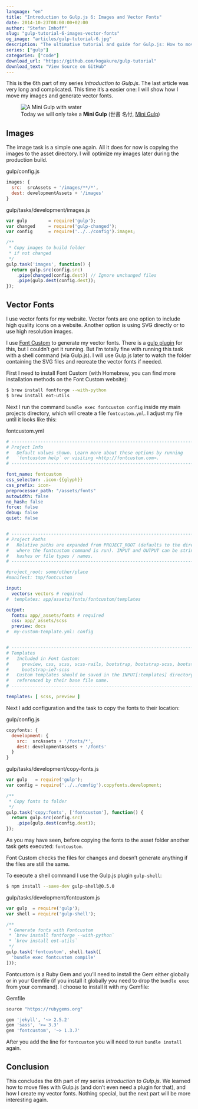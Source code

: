 ```yaml
---
language: "en"
title: "Introduction to Gulp.js 6: Images and Vector Fonts"
date: 2014-10-23T08:00:00+02:00
author: "Stefan Imhoff"
slug: "gulp-tutorial-6-images-vector-fonts"
og_image: "articles/gulp-tutorial-6.jpg"
description: "The ultimative tutorial and guide for Gulp.js: How to move images and generate vector fonts from SVG."
series: ["gulp"]
categories: ["code"]
download_url: "https://github.com/kogakure/gulp-tutorial"
download_text: "View Source on GitHub"
---
```


This is the 6th part of my series *Introduction to Gulp.js*. The last article was very long and complicated. This time it’s a easier one: I will show how I move my images and generate vector fonts.

<figure class="image-figure">
  <img src="/assets/images/articles/2014/gulp-tutorial-6-images-vector-fonts/gulp-tutorial-6.jpg" alt="A Mini Gulp with water">
  <figcaption>
    Today we will only take a <strong>Mini Gulp</strong> (世書 名付, <a href="https://www.flickr.com/photos/nseika/9477122568">Mini Gulp</a>)
  </figcaption>
</figure>


## Images

The image task is a simple one again. All it does for now is copying the images to the asset directory. I will optimize my images later during the production build.

<p class="code-info">gulp/config.js</p>

```javascript
images: {
  src:  srcAssets + '/images/**/*',
  dest: developmentAssets + '/images'
}
```


<p class="code-info">gulp/tasks/development/images.js</p>

```javascript
var gulp        = require('gulp');
var changed     = require('gulp-changed');
var config      = require('../../config').images;

/**
 * Copy images to build folder
 * if not changed
 */
gulp.task('images', function() {
  return gulp.src(config.src)
    .pipe(changed(config.dest)) // Ignore unchanged files
    .pipe(gulp.dest(config.dest));
});
```



## Vector Fonts

I use vector fonts for my website. Vector fonts are one option to include high quality icons on a website. Another option is using SVG directly or to use high resolution images.

I use [Font Custom](http://fontcustom.github.io/fontcustom/) to generate my vector fonts. There is a [gulp plugin](https://www.npmjs.com/package/gulp-fontcustom/) for this, but I couldn’t get it running. But I’m totally fine with running this task with a shell command (via Gulp.js). I will use Gulp.js later to watch the folder containing the SVG files and recreate the vector fonts if needed.

First I need to install Font Custom (with Homebrew, you can find more installation methods on the Font Custom website):

```bash
$ brew install fontforge --with-python
$ brew install eot-utils
```

Next I run the command `bundle exec fontcustom config` inside my main projects directory, which will create a file `fontcustom.yml`. I adjust my file until it looks like this:

<p class="code-info">fontcustom.yml</p>

```yaml
# --------------------------------------------------------------------------- #
# Project Info
#   Default values shown. Learn more about these options by running
#   `fontcustom help` or visiting <http://fontcustom.com>.
# --------------------------------------------------------------------------- #

font_name: fontcustom
css_selector: .icon-{{glyph}}
css_prefix: icon-
preprocessor_path: "/assets/fonts"
autowidth: false
no_hash: false
force: false
debug: false
quiet: false


# --------------------------------------------------------------------------- #
# Project Paths
#   Relative paths are expanded from PROJECT_ROOT (defaults to the directory
#   where the fontcustom command is run). INPUT and OUTPUT can be strings or
#   hashes or file types / names.
# --------------------------------------------------------------------------- #

#project_root: some/other/place
#manifest: tmp/fontcustom

input:
  vectors: vectors # required
#  templates: app/assets/fonts/fontcustom/templates

output:
  fonts: app/_assets/fonts # required
  css: app/_assets/scss
  preview: docs
#  my-custom-template.yml: config


# --------------------------------------------------------------------------- #
# Templates
#   Included in Font Custom:
#     preview, css, scss, scss-rails, bootstrap, bootstrap-scss, bootstrap-ie7,
#     bootstrap-ie7-scss
#   Custom templates should be saved in the INPUT[:templates] directory and
#   referenced by their base file name.
# --------------------------------------------------------------------------- #

templates: [ scss, preview ]
```


Next I add configuration and the task to copy the fonts to their location:

<p class="code-info">gulp/config.js</p>

```javascript
copyfonts: {
  development: {
    src:  srcAssets + '/fonts/*',
    dest: developmentAssets + '/fonts'
  }
}
```


<p class="code-info">gulp/tasks/development/copy-fonts.js</p>

```javascript
var gulp   = require('gulp');
var config = require('../../config').copyfonts.development;

/**
 * Copy fonts to folder
 */
gulp.task('copy:fonts', ['fontcustom'], function() {
  return gulp.src(config.src)
    .pipe(gulp.dest(config.dest));
});
```


As you may have seen, before copying the fonts to the asset folder another task gets executed: `fontcustom`.

Font Custom checks the files for changes and doesn’t generate anything if the files are still the same.

To execute a shell command I use the Gulp.js plugin `gulp-shell`:

```bash
$ npm install --save-dev gulp-shell@0.5.0
```

<p class="code-info">gulp/tasks/development/fontcustom.js</p>

```javascript
var gulp  = require('gulp');
var shell = require('gulp-shell');

/**
 * Generate fonts with Fontcustom
 * `brew install fontforge --with-python`
 * `brew install eot-utils`
 */
gulp.task('fontcustom', shell.task([
  'bundle exec fontcustom compile'
]));
```


Fontcustom is a Ruby Gem and you’ll need to install the Gem either globally or in your Gemfile (if you install it globally you need to drop the `bundle exec` from your command). I choose to install it with my Gemfile:

<p class="code-info">Gemfile</p>

```ruby
source "https://rubygems.org"

gem 'jekyll', '~> 2.5.2'
gem 'sass', '>= 3.3'
gem 'fontcustom', '~> 1.3.7'
```


After you add the line for `fontcustom` you will need to run `bundle install` again.

## Conclusion

This concludes the 6th part of my series *Introduction to Gulp.js*. We learned how to move files with Gulp.js (and don’t even need a plugin for that), and how I create my vector fonts. Nothing special, but the next part will be more interesting again.
